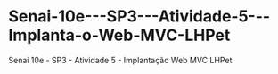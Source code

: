 # Senai-10e---SP3---Atividade-5---Implanta-o-Web-MVC-LHPet
Senai 10e - SP3 - Atividade 5 - Implantação Web MVC  LHPet
